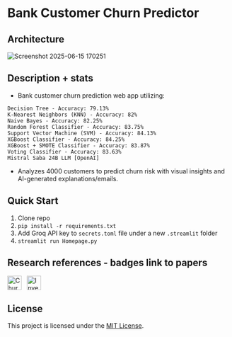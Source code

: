 # Bank Customer Churn Predictor

## Architecture
![Screenshot 2025-06-15 170251](https://github.com/user-attachments/assets/db4bf82c-865f-4d2e-afdd-0b05a7311cbe)

## Description + stats
- Bank customer churn prediction web app utilizing:
```
Decision Tree - Accuracy: 79.13%
K-Nearest Neighbors (KNN) - Accuracy: 82%
Naive Bayes - Accuracy: 82.25%
Random Forest Classifier - Accuracy: 83.75%
Support Vector Machine (SVM) - Accuracy: 84.13%
XGBoost Classifier - Accuracy: 84.25%
XGBoost + SMOTE Classifier - Accuracy: 83.87%
Voting Classifier - Accuracy: 83.63%
Mistral Saba 24B LLM [OpenAI]
```
- Analyzes 4000 customers to predict churn risk with visual insights and AI-generated explanations/emails.

## Quick Start
1. Clone repo  
2. `pip install -r requirements.txt`  
3. Add Groq API key to `secrets.toml` file under a new `.streamlit` folder  
4. `streamlit run Homepage.py`

## Research references - badges link to papers
<div style="display: flex; gap: 12px; align-items: center; margin: 15px 0;">
  <a href="https://www.researchgate.net/publication/340855263_Churning_of_Bank_Customers_Using_Supervised_Learning" style="text-decoration: none;">
    <img src="https://img.shields.io/badge/ResearchGate-00CCB?style=flat-square&logo=researchgate&logoColor=white&labelWidth=30&height=38" alt="Churning of Bank Customers Using Supervised Learning" style="height:32px;">
  </a>
  
  <a href="https://www.sciencedirect.com/science/article/pii/S2666764923000401" style="text-decoration: none;">
    <img src="https://img.shields.io/badge/ScienceDirect-F16521?style=flat-square&logo=Etsy&logoColor=white&labelWidth=30&height=38" alt="Investigating customer churn in banking: a machine learning approach and visualization app for data science and management" style="height:32px;">
  </a>
</div>

## License
This project is licensed under the [MIT License](https://github.com/Soumilgit/Datathon_Team-DataP1ac3X.c0m/blob/main/LICENSE).
